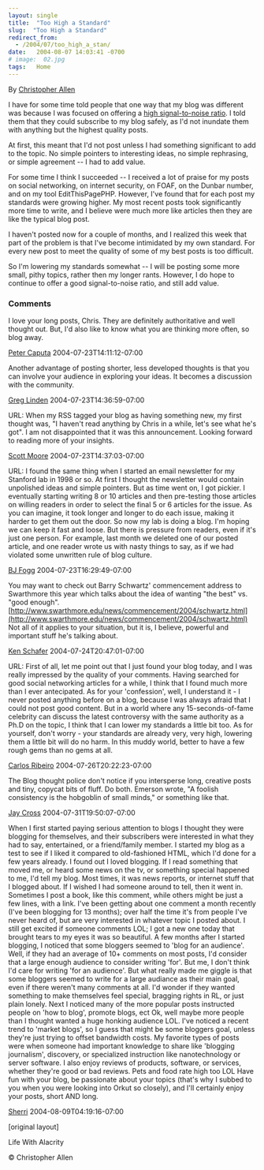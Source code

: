 ```yaml
---
layout: single
title:  "Too High a Standard"
slug:  "Too High a Standard"
redirect_from:
  - /2004/07/too_high_a_stan/
date:   2004-08-07 14:03:41 -0700
# image:  02.jpg
tags:   Home
---
```


By [Christopher Allen](/lwa/about)

I have for some time told people that one way that my blog was different was because I was focused on offering a [high signal-to-noise ratio](http://en.wikipedia.org/wiki/Signal-to-noise_ratio). I told them that they could subscribe to my blog safely, as I'd not inundate them with anything but the highest quality posts.

At first, this meant that I'd not post unless I had something significant to add to the topic. No simple pointers to interesting ideas, no simple rephrasing, or simple agreement -- I had to add value.

For some time I think I succeeded -- I received a lot of praise for my posts on social networking, on internet security, on FOAF, on the Dunbar number, and on my tool EditThisPagePHP. However, I've found that for each post my standards were growing higher. My most recent posts took significantly more time to write, and I believe were much more like articles then they are like the typical blog post.

I haven't posted now for a couple of months, and I realized this week that part of the problem is that I've become intimidated by my own standard. For every new post to meet the quality of some of my best posts is too difficult.

So I'm lowering my standards somewhat -- I will be posting some more small, pithy topics, rather then my longer rants. However, I do hope to continue to offer a good signal-to-noise ratio, and still add value.

### Comments

I love your long posts, Chris. They are definitely authoritative and well thought out. But, I'd also like to know what you are thinking more often, so blog away.

[Peter Caputa](http://worcester.typepad.com/pc4media) 2004-07-23T14:11:12-07:00

Another advantage of posting shorter, less developed thoughts is that you can involve your audience in exploring your ideas. It becomes a discussion with the community.

[Greg Linden](http://glinden.blogspot.com) 2004-07-23T14:36:59-07:00

URL: When my RSS tagged your blog as having something new, my first thought was, "I haven't read anything by Chris in a while, let's see what he's got". I am not disappointed that it was this announcement. Looking forward to reading more of your insights.

[Scott Moore](#) 2004-07-23T14:37:03-07:00

URL: I found the same thing when I started an email newsletter for my Stanford lab in 1998 or so. At first I thought the newsletter would contain unpolished ideas and simple pointers. But as time went on, I got pickier. I eventually starting writing 8 or 10 articles and then pre-testing those articles on willing readers in order to select the final 5 or 6 articles for the issue. As you can imagine, it took longer and longer to do each issue, making it harder to get them out the door. So now my lab is doing a blog. I'm hoping we can keep it fast and loose. But there is pressure from readers, even if it's just one person. For example, last month we deleted one of our posted article, and one reader wrote us with nasty things to say, as if we had violated some unwritten rule of blog culture.

[BJ Fogg](#) 2004-07-23T16:29:49-07:00

You may want to check out Barry Schwartz' commencement address to Swarthmore this year which talks about the idea of wanting "the best" vs. "good enough". [http://www.swarthmore.edu/news/commencement/2004/schwartz.html](http://www.swarthmore.edu/news/commencement/2004/schwartz.html) Not all of it applies to your situation, but it is, I believe, powerful and important stuff he's talking about.

[Ken Schafer](http://www.schafer.com/opinions/) 2004-07-24T20:47:01-07:00

URL: First of all, let me point out that I just found your blog today, and I was really impressed by the quality of your comments. Having searched for good social networking articles for a while, I think that I found much more than I ever antecipated. As for your 'confession', well, I understand it - I never posted anything before on a blog, because I was always afraid that I could not post good content. But in a world where any 15-seconds-of-fame celebrity can discuss the latest controversy with the same authority as a Ph.D on the topic, I think that I can lower my standards a little bit too. As for yourself, don't worry - your standards are already very, very high, lowering them a little bit will do no harm. In this muddy world, better to have a few rough gems than no gems at all.

[Carlos Ribeiro](#) 2004-07-26T20:22:23-07:00

The Blog thought police don't notice if you intersperse long, creative posts and tiny, copycat bits of fluff. Do both. Emerson wrote, "A foolish consistency is the hobgoblin of small minds," or something like that.

[Jay Cross](http://www.internettime.com) 2004-07-31T19:50:07-07:00

When I first started paying serious attention to blogs I thought they were blogging for themselves, and their subscribers were interested in what they had to say, entertained, or a friend/family member. I started my blog as a test to see if I liked it compared to old-fashioned HTML, which I'd done for a few years already. I found out I loved blogging. If I read something that moved me, or heard some news on the tv, or something special happened to me, I'd tell my blog. Most times, it was news reports, or internet stuff that I blogged about. If I wished I had someone around to tell, then it went in. Sometimes I post a book, like this comment, while others might be just a few lines, with a link. I've been getting about one comment a month recently (I've been blogging for 13 months); over half the time it's from people I've never heard of, but are very interested in whatever topic I posted about. I still get excited if someone comments LOL; I got a new one today that brought tears to my eyes it was so beautiful. A few months after I started blogging, I noticed that some bloggers seemed to 'blog for an audience'. Well, if they had an average of 10+ comments on most posts, I'd consider that a large enough audience to consider writing 'for'. But me, I don't think I'd care for writing 'for an audience'. But what really made me giggle is that some bloggers seemed to write for a large audiance as their main goal, even if there weren't many comments at all. I'd wonder if they wanted something to make themselves feel special, bragging rights in RL, or just plain lonely. Next I noticed many of the more popular posts instructed people on 'how to blog', promote blogs, ect Ok, well maybe more people than I thought wanted a huge honking audience LOL. I've noticed a recent trend to 'market blogs', so I guess that might be some bloggers goal, unless they're just trying to offset bandwidth costs. My favorite types of posts were when someone had important knowledge to share like 'blogging journalism', discovery, or specialized instruction like nanotechnology or server software. I also enjoy reviews of products, software, or services, whether they're good or bad reviews. Pets and food rate high too LOL Have fun with your blog, be passionate about your topics (that's why I subbed to you when you were looking into Orkut so closely), and I'll certainly enjoy your posts, short AND long.

[Sherri](http://shreela.f2o.org/blog/) 2004-08-09T04:19:16-07:00

[original layout]


Life With Alacrity

© Christopher Allen